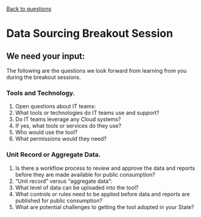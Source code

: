 [Back to questions](/os3-resources/questions/)

# Data Sourcing Breakout Session

## We need your input:
The following are the questions we look forward from learning from you during the breakout sessions.

### Tools and Technology.
1. Open questions about IT teams:
2. What tools or technologies do IT teams use and support?
3. Do IT teams leverage any Cloud systems? 
4. If yes, what tools or services do they use?
5. Who would use the tool?
6. What permissions would they need?

### Unit Record or Aggregate Data.
1. Is there a workflow process to review and approve the data and reports before they are made available for public consumption?
2. “Unit record” versus “aggregate data”:
3. What level of data can be uploaded into the tool?
4. What controls or rules need to be applied before data and reports are published for public consumption?
5. What are potential challenges to getting the tool adopted in your State? 

